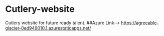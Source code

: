 # Cutlery-website
Cutlery website for future ready talent.
##Azure Link-->  https://agreeable-glacier-0ed949010.1.azurestaticapps.net/
